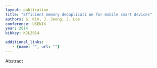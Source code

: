 ```yaml
---
layout: publication
title: "Efficient memory deduplicati on for mobile smart devices"
authors: S. Kim, J. Jeong, J. Lee
conference: USENIX
year: 2014
bibkey: KJL2014

additional_links:
   - {name: "", url: ""}
---
```

Abstract
